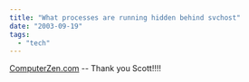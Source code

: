 ```yaml
---
title: "What processes are running hidden behind svchost"
date: "2003-09-19"
tags: 
  - "tech"
---
```


[ComputerZen.com](http://www.hanselman.com/blog/PermaLink.aspx?guid=cc9bda71-34b4-4ce3-8b98-d58486ef544c "ComputerZen.com") -- Thank you Scott!!!!
